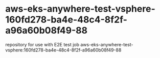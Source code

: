 # aws-eks-anywhere-test-vsphere-160fd278-ba4e-48c4-8f2f-a96a60b08f49-88
repository for use with E2E test job aws-eks-anywhere-test-vsphere:160fd278-ba4e-48c4-8f2f-a96a60b08f49-88
